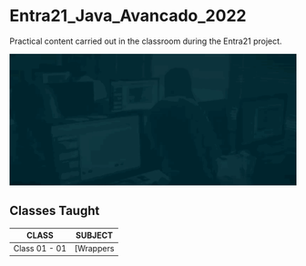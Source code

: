 # Entra21_Java_Avancado_2022
Practical content carried out in the classroom during the Entra21 project.

![Gif Entra21](./gif/entra21.gif)

## Classes Taught

| CLASS | SUBJECT |
|------|---------|
|Class 01 - 01|[Wrappers | ENUM](./Java%20avancado/src/br/com/entra21/java/avancado/principal/)|

